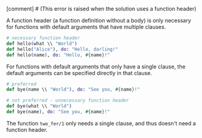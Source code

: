 [comment] # (This error is raised when the solution uses a function header)

A function header (a function definition without a body) is only necessary for functions with default arguments that have multiple clauses.

```elixir
# necessary function header
def hello(what \\ "World")
def hello("Alice"), do: "Hello, darling!"
def hello(name), do: "Hello, #{name}!"
```

For functions with default arguments that only have a single clause, the default arguments can be specified directly in that clause.

```elixir
# preferred
def bye(name \\ "World"), do: "See you, #{name}!"

# not preferred - unnecessary function header
def bye(what \\ "World")
def bye(name), do: "See you, #{name}!"
```

The function `two_fer/1` only needs a single clause, and thus doesn't need a function header.
